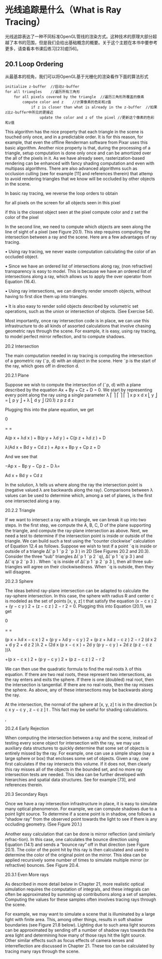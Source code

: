 # 光线追踪是什么（What is Ray Tracing）
光线追踪表达了一种不同标准OpenGL管线的渲染方式。这种技术的原理大部分超越了本书的范围，但是我们会给出基础概念的概要。关于这个主题在本书中要参考更多，请查看本书课后练习[23]或[56]。

## 20.1 Loop Ordering
从最基本的视角，我们可以将OpenGL基于光栅化的渲染看作下面的算法形式


```psuedo code
initialize z-buffer  //启动z-buffer
for all triangles    //遍历所有三角形
	for all pixels covered by the triangle  //遍历三角形所覆盖的像素
		compute color and z    //计算像素的色彩和z值
			if z is closer than what is already in the z-buffer  //如果z比z-buffer中所见的更接近
				update the color and z of the pixel //更新这个像素的色彩和z值
```

This algorithm has the nice property that each triangle in the scene is touched only once, and in a predictable order. It is for this reason, for example, that even the ofﬂine Renderman software from Pixar uses this basic algorithm. Another nice property is that, during the processing of a triangle, setup computation is done only once and can be amortized over the all of the pixels in it. As we have already seen, rasterization-based rendering can be enhanced with fancy shading computation and even with multipass algorithms. There are also advanced algorithms such as occlusion culling (see for example [11] and references therein) that attemp to avoid rendering triangles that we know will be occluded by other objects in the scene.

In basic ray tracing, we reverse the loop orders to obtain

for all pixels on the screen
for all objects seen in this pixel

if this is the closest object seen at the pixel 
compute color and z set the color of the pixel

In the second line, we need to compute which objects are seen along the line of sight of a pixel (see Figure 20.1). This step requires computing the intersection between a ray and the scene. Here are a few advantages of ray tracing.

• Using ray tracing, we never waste computation calculating the color of an occluded object.

• Since we have an ordered list of intersections along ray, (non refractive) transparency is easy to model. This is because we have an ordered list of intersections along a ray, which allows us to apply the over operator from Equation (16.4).

• Using ray intersections, we can directly render smooth objects, without having to ﬁrst dice them up into triangles.

• It is also easy to render solid objects described by volumetric set operations, such as the union or intersection of objects. (See Exercise 54).

Most importantly, once ray intersection code is in place, we can use this infrastructure to do all kinds of assorted calculations that involve chasing geometric rays through the scene. For example, it is easy, using ray tracing, to model perfect mirror reﬂection, and to compute shadows.

20.2 Intersection

The main computation needed in ray tracing is computing the intersection of a geometric ray (˜p, d) with an object in the scene. Here ˜p is the start of the ray, which goes off in direction d.

20.2.1 Plane

Suppose we wish to compute the intersection of (˜p, d) with a plane described by the equation Ax + By + Cz + D = 0. We start by representing every point along the ray using a single parameter λ ⎡ ⎤ ⎡ ⎤ ⎡ ⎤ x p x d x ⎣ y ⎦ = ⎣ p y ⎦ + λ ⎣ d y ⎦ (20.1) z p z d z

Plugging this into the plane equation, we get

0

= =

A(p x + λd x ) + B(p y + λd y ) + C(p z + λd z ) + D

λ(Ad x + Bd y + Cd z ) + Ap x + Bp y + Cp z + D

And we see that

−Ap x − Bp y − Cp z − D λ=

Ad x + Bd y + Cd z

In the solution, λ tells us where along the ray the intersection point is (negative valued λ are backwards along the ray). Comparisons between λ values can be used to determine which, among a set of planes, is the ﬁrst one intersected along a ray.

20.2.2 Triangle

If we want to intersect a ray with a triangle, we can break it up into two steps. In the ﬁrst step, we compute the A, B, C, D of the plane supporting the triangle, and compute the ray-plane intersection as above. Next, we need a test to determine if the intersection point is inside or outside of the triangle. We can build such a test using the “counter clockwise” calculation of Equation 12.4 as follows. Suppose we wish to test if a point ˜q is inside or outside of a triangle ∆(˜p 1 ˜p 2 ˜p 3 ) in 2D (See Figures 20.2 and 20.3).
Consider the three “sub” triangles ∆(˜p 1 ˜p 2 ˜q), ∆(˜p 1 ˜q˜p 3 ) and ∆(˜q˜p 2 ˜p 3 ) . When ˜q is inside of ∆(˜p 1 ˜p 2 ˜p 3 ), then all three sub-triangles will agree on their clockwisedness. When ˜q is outside, then they will disagree.

20.2.3 Sphere

The ideas behind ray-plane intersection can be adapted to calculate the ray-sphere intersection. In this case, the sphere with radius R and center c is modeled as the set of points [x, y, z] t that satisfy the equation (x − c x ) 2 + (y − c y ) 2 + (z − c z ) 2 − r 2 = 0. Plugging this into Equation (20.1), we get

0

= =

(p x + λd x − c x ) 2 + (p y + λd y − c y ) 2 + (p z + λd z − c z ) 2 − r 2 (d x 2 + d y 2 + d z 2 )λ 2 + (2d x (p x − c x ) + 2d y (p y − c y ) + 2d z (p z − c z ))λ

+(p x − c x ) 2 + (p y − c y ) 2 + (p z − c z ) 2 − r 2

We can then use the quadratic formula to ﬁnd the real roots λ of this equation. If there are two real roots, these represent two intersections, as the ray enters and exits the sphere. If there is one (doubled) real root, then the intersection is tangential. If there are no real roots, then the ray misses the sphere. As above, any of these intersections may be backwards along the ray.

At the intersection, the normal of the sphere at [x, y, z] t is in the direction [x c x y − c y , z − c z ] t . This fact may be useful for shading calculations.

,

20.2.4 Early Rejection

When computing the intersection between a ray and the scene, instead of testing every scene object for intersection with the ray, we may use auxiliary data structures to quickly determine that some set of objects is entirely missed by the ray. For example, one can use a simple shape (say a large sphere or box) that encloses some set of objects. Given a ray, one ﬁrst calculates if the ray intersects this volume. If it does not, then clearly this ray misses all of the objects in the bounded set, and no more ray intersection tests are needed. This idea can be further developed with hierarchies and spatial data structures. See for example [73], and references therein.

20.3 Secondary Rays

Once we have a ray intersection infrastructure in place, it is easy to simulate many optical phenomenon. For example, we can compute shadows due to a point light source. To determine if a scene point is in shadow, one follows a “shadow ray” from the observed point towards the light to see if there is any occluding geometry. (See Figure 20.1.)

Another easy calculation that can be done is mirror reﬂection (and similarly refrac-tion). In this case, one calculates the bounce direction using Equation (14.1) and sends a “bounce ray” off in that direction (see Figure 20.1). The color of the point hit by this ray is then calculated and used to determine the color of the original point on the mirror. This idea can be applied recursively some number of times to simulate multiple mirror (or refractive) bounces. See Figure 20.4.

20.3.1 Even More rays

As described in more detail below in Chapter 21, more realistic optical simulation requires the computation of integrals, and these integrals can often be approximated by summing up contributions along a set of samples. Computing the values for these samples often involves tracing rays through the scene.

For example, we may want to simulate a scene that is illuminated by a large light with ﬁnite area. This, among other things, results in soft shadow boundaries (see Figure 21.8 below). Lighting due to such area light sources can be approximated by sending off a number of shadow rays towards the area light and determining how many of those rays hit the light source. Other similar effects such as focus effects of camera lenses and interreﬂection are discussed in Chapter 21. These too can be calculated by tracing many rays through the scene.

